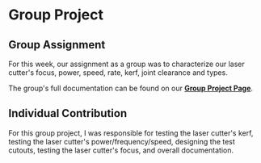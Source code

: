 # Group Project

## Group Assignment

For this week, our assignment as a group was to characterize our laser cutter's focus, power, speed, rate, kerf, joint clearance and types. 

The group's full documentation can be found on our <a href="https://fabacademy.org/2024/labs/charlotte/assignments/week03a/">**Group Project Page**</a>.

## Individual Contribution

For this group project, I was responsible for testing the laser cutter's kerf, testing the laser cutter's power/frequency/speed, designing the test cutouts, testing the laser cutter's focus, and overall documentation.